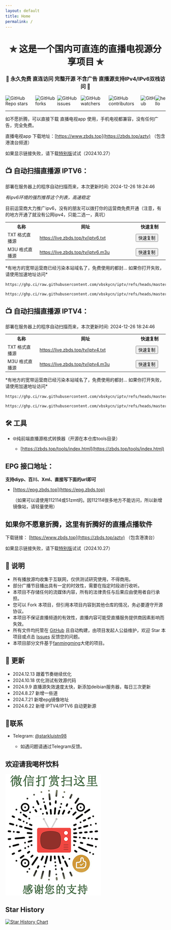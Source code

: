 ```yaml
---
layout: default
title: Home
permalink: /
---
```




<h1 align="center">✯ 这是一个国内可直连的直播电视源分享项目 ✯</h1>

<h3 align="center">🔕 永久免费 直连访问 完整开源 不含广告 直播源支持IPv4/IPv6双栈访问 🔕</h3>

<div style="display: flex; justify-content: center; align-items: center;">
    <img src="https://img.shields.io/github/stars/vbskycn/iptv" alt="GitHub Repo stars" />
    <img src="https://img.shields.io/github/forks/vbskycn/iptv" alt="GitHub forks" />
    <img src="https://img.shields.io/github/issues/vbskycn/iptv" alt="GitHub issues" />
    <img src="https://img.shields.io/github/watchers/vbskycn/iptv" alt="GitHub watchers" />
    <img src="https://img.shields.io/github/contributors/vbskycn/iptv" alt="GitHub contributors" />
    <img src="https://img.shields.io/github/license/vbskycn/iptv" alt="GitHub" />
    <img src="https://views.whatilearened.today/views/github/vbskycn/iptv.svg" alt="hello" />
</div>

---

如不愿折腾，可以直接下载 直播电视app 使用，手机电视都兼容，没有任何广告，完全免费。

直播电视app 下载地址：[https://www.zbds.top](https://zbds.top/aztv)  （包含港澳台频道）

如果显示链接失败，请下载[特别版](https://zbds.lanzoui.com/b0b2kul6b)试试（2024.10.27）



## 📺 自动扫描直播源 IPTV6：

部署在服务器上的程序自动扫描而来，<!-- UPDATE_TIME_IPTV6 -->本次更新时间: 2024-12-26 18:24:46<!-- END_UPDATE_TIME_IPTV6 -->

*有ipv6环境的强烈推荐这个列表，高速稳定*

目前运营商大力推广ipv6，没有的朋友可以拨打你的运营商免费开通（注意，有的地方开通了就没有公网ipv4，只能二选一，真坑）

<table>
  <colgroup>
    <col style="width: 20%;">
    <col style="width: 60%;">
    <col style="width: 20%;">
  </colgroup>
  <tr>
    <th>名称</th>
    <th>网址</th>
    <th>快速复制</th>
  </tr>
  <tr>
    <td>TXT 格式直播源</td>
    <td><a href="https://live.zbds.top/tv/iptv6.txt">https://live.zbds.top/tv/iptv6.txt</a></td>
    <td><button class="button" onclick="copyToClipboard('https://live.zbds.top/tv/iptv6.txt')">快速复制</button></td>
  </tr>
  <tr>
    <td>M3U 格式直播源</td>
    <td><a href="https://live.zbds.top/tv/iptv6.m3u">https://live.zbds.top/tv/iptv6.m3u</a></td>
    <td><button class="button" onclick="copyToClipboard('https://live.zbds.top/tv/iptv6.m3u')">快速复制</button></td>
  </tr>
</table>
*有地方的宽带运营商已经污染本站域名了，免费使用的都封... 如果你打开失败，请使用加速地址访问*

```
https://ghp.ci/raw.githubusercontent.com/vbskycn/iptv/refs/heads/master/tv/iptv6.txt
```

```
https://ghp.ci/raw.githubusercontent.com/vbskycn/iptv/refs/heads/master/tv/iptv6.m3u
```



## 📺 自动扫描直播源 IPTV4：

部署在服务器上的程序自动扫描而来，<!-- UPDATE_TIME_IPTV4 -->本次更新时间: 2024-12-26 18:24:46<!-- END_UPDATE_TIME_IPTV4 -->

<table>
  <colgroup>
    <col style="width: 20%;">
    <col style="width: 60%;">
    <col style="width: 20%;">
  </colgroup>
  <tr>
    <th>名称</th>
    <th>网址</th>
    <th>快速复制</th>
  </tr>
  <tr>
    <td>TXT 格式直播源</td>
    <td><a href="https://live.zbds.top/tv/iptv4.txt">https://live.zbds.top/tv/iptv4.txt</a></td>
    <td><button class="button" onclick="copyToClipboard('https://live.zbds.top/tv/iptv4.txt')">快速复制</button></td>
  </tr>
  <tr>
    <td>M3U 格式直播源</td>
    <td><a href="https://live.zbds.top/tv/iptv4.m3u">https://live.zbds.top/tv/iptv4.m3u</a></td>
    <td><button class="button" onclick="copyToClipboard('https://live.zbds.top/tv/iptv4.m3u')">快速复制</button></td>
  </tr>
</table>
*有地方的宽带运营商已经污染本站域名了，免费使用的都封... 如果你打开失败，请使用加速地址访问*

```
https://ghp.ci/raw.githubusercontent.com/vbskycn/iptv/refs/heads/master/tv/iptv4.txt
```

```
https://ghp.ci/raw.githubusercontent.com/vbskycn/iptv/refs/heads/master/tv/iptv4.m3u
```



## 🛠️ 工具

- 🌐纯前端直播源格式转换器（开源在本仓库tools目录）
  
  - [https://zbds.top/tools/index.html](https://zbds.top/tools/index.html)
  
    

## EPG 接口地址：

**支持diyp、百川、Xml、直接写下面的url即可**

- [https://epg.zbds.top](https://epg.zbds.top)

  （如果可以请使用112114或51zmt的。因112114很多地方不能访问，所以新增镜像站，请轻量使用）

  

## 如果你不愿意折腾，这里有折腾好的直播点播软件

下载链接： [https://www.zbds.top](https://zbds.top/aztv)  （包含港澳台）

如果显示链接失败，请下载[特别版](https://zbds.lanzoui.com/b0b2kul6b)试试（2024.10.27）



## 📖 说明

- 所有播放源均收集于互联网，仅供测试研究使用，不得商用。
- 部分广播节目播出具有一定的时效性，需要在指定时段进行收听。
- 本项目不存储任何的流媒体内容，所有的法律责任与后果应由使用者自行承担。
- 您可以 Fork 本项目，但引用本项目内容到其他仓库的情况，务必要遵守开源协议。
- 本项目不保证直播频道的有效性，直播内容可能受直播服务提供商因素影响而失效。
- 所有文件均托管在 [GitHub](https://github.com/vbskycn/iptv) 且自动构建，由项目发起人公益维护，欢迎 Star 本项目或点击 [Issues](https://github.com/vbskycn/iptv/issues/new/choose) 反馈您的问题。
- 本项目部分文件基于[fanmingming](https://github.com/fanmingming/live)大佬的项目。



## 📔 更新

- 2024.12.13 跟着节奏继续优化
- 2024.10.18 优化测试有效源代码
- 2024.9.9 直播源失效速度太快，新添加deibian服务器，每日三次更新
- 2024.8.27 新增一些道
- 2024.7.21 新增epg镜像地址
- 2024.6.22 新增 IPTV4/IPTV6 自动更新源



## 📱联系

- Telegram: [@starkluistn98](https://t.me/starkluistn98)

  - 如遇问题请通过Telegram反馈。

    

## 欢迎请我喝杯饮料

![请我喝杯饮料](img/wxds.png)

## Star History

[![Star History Chart](https://api.star-history.com/svg?repos=vbskycn/iptv&type=Date)](https://star-history.com/#vbskycn/iptv&Date)

<script>
function copyToClipboard(text) {
  const input = document.createElement('textarea');
  input.value = text;
  document.body.appendChild(input);
  input.select();
  document.execCommand('copy');
  document.body.removeChild(input);
  alert('已复制到剪贴板');
}
</script>
